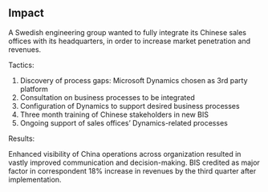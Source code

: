 ## Impact 

A Swedish engineering group wanted to fully integrate its Chinese sales offices with its headquarters, in order to increase market penetration and revenues.

Tactics:

1.  Discovery of process gaps: Microsoft Dynamics chosen as 3rd party platform
2.  Consultation on business processes to be integrated
3.  Configuration of Dynamics to support desired business processes
4.  Three month training of Chinese stakeholders in new BIS
5.  Ongoing support of sales offices’ Dynamics-related processes

Results:

Enhanced visibility of China operations across organization resulted in vastly improved communication and decision-making. BIS credited as major factor in correspondent 18% increase in revenues by the third quarter after implementation.